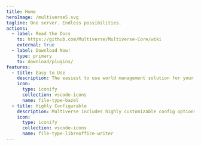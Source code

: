```yaml
---
title: Home
heroImage: /multiverse5.svg
tagline: One server. Endless possibilities.
actions:
  - label: Read the Docs
    to: https://github.com/Multiverse/Multiverse-Core/wiki
    external: true
  - label: Download Now!
    type: primary
    to: download/plugins/
features:
  - title: Easy to Use
    description: The easiest to use world management solution for your Minecraft server, big or small!
    icon:
      type: iconify
      collection: vscode-icons
      name: file-type-bazel
  - title: Highly Configurable
    description: Multiverse includes highly customizable config options and world properties!
    icon:
      type: iconify
      collection: vscode-icons
      name: file-type-libreoffice-writer
---
```

